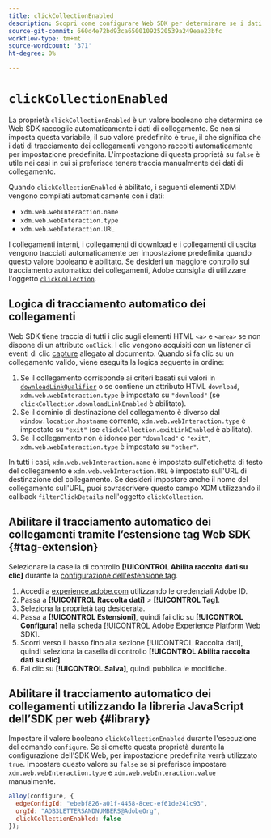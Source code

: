 ```yaml
---
title: clickCollectionEnabled
description: Scopri come configurare Web SDK per determinare se i dati dei clic di collegamento vengono raccolti automaticamente.
source-git-commit: 660d4e72bd93ca65001092520539a249eae23bfc
workflow-type: tm+mt
source-wordcount: '371'
ht-degree: 0%

---
```



# `clickCollectionEnabled`

La proprietà `clickCollectionEnabled` è un valore booleano che determina se Web SDK raccoglie automaticamente i dati di collegamento. Se non si imposta questa variabile, il suo valore predefinito è `true`, il che significa che i dati di tracciamento dei collegamenti vengono raccolti automaticamente per impostazione predefinita. L&#39;impostazione di questa proprietà su `false` è utile nei casi in cui si preferisce tenere traccia manualmente dei dati di collegamento.

Quando `clickCollectionEnabled` è abilitato, i seguenti elementi XDM vengono compilati automaticamente con i dati:

* `xdm.web.webInteraction.name`
* `xdm.web.webInteraction.type`
* `xdm.web.webInteraction.URL`

I collegamenti interni, i collegamenti di download e i collegamenti di uscita vengono tracciati automaticamente per impostazione predefinita quando questo valore booleano è abilitato. Se desideri un maggiore controllo sul tracciamento automatico dei collegamenti, Adobe consiglia di utilizzare l&#39;oggetto [`clickCollection`](clickcollection.md).

## Logica di tracciamento automatico dei collegamenti

Web SDK tiene traccia di tutti i clic sugli elementi HTML `<a>` e `<area>` se non dispone di un attributo `onClick`. I clic vengono acquisiti con un listener di eventi di clic [capture](https://www.w3.org/TR/uievents/#capture-phase) allegato al documento. Quando si fa clic su un collegamento valido, viene eseguita la logica seguente in ordine:

1. Se il collegamento corrisponde ai criteri basati sui valori in [`downloadLinkQualifier`](downloadlinkqualifier.md) o se contiene un attributo HTML `download`, `xdm.web.webInteraction.type` è impostato su `"download"` (se `clickCollection.downloadLinkEnabled` è abilitato).
1. Se il dominio di destinazione del collegamento è diverso dal `window.location.hostname` corrente, `xdm.web.webInteraction.type` è impostato su `"exit"` (se `clickCollection.exitLinkEnabled` è abilitato).
1. Se il collegamento non è idoneo per `"download"` o `"exit"`, `xdm.web.webInteraction.type` è impostato su `"other"`.

In tutti i casi, `xdm.web.webInteraction.name` è impostato sull&#39;etichetta di testo del collegamento e `xdm.web.webInteraction.URL` è impostato sull&#39;URL di destinazione del collegamento. Se desideri impostare anche il nome del collegamento sull&#39;URL, puoi sovrascrivere questo campo XDM utilizzando il callback `filterClickDetails` nell&#39;oggetto `clickCollection`.

## Abilitare il tracciamento automatico dei collegamenti tramite l’estensione tag Web SDK {#tag-extension}

Selezionare la casella di controllo **[!UICONTROL Abilita raccolta dati su clic]** durante la [configurazione dell&#39;estensione tag](/help/tags/extensions/client/web-sdk/web-sdk-extension-configuration.md).

1. Accedi a [experience.adobe.com](https://experience.adobe.com) utilizzando le credenziali Adobe ID.
1. Passa a **[!UICONTROL Raccolta dati]** > **[!UICONTROL Tag]**.
1. Seleziona la proprietà tag desiderata.
1. Passa a **[!UICONTROL Estensioni]**, quindi fai clic su **[!UICONTROL Configura]** nella scheda [!UICONTROL Adobe Experience Platform Web SDK].
1. Scorri verso il basso fino alla sezione [!UICONTROL Raccolta dati], quindi seleziona la casella di controllo **[!UICONTROL Abilita raccolta dati su clic]**.
1. Fai clic su **[!UICONTROL Salva]**, quindi pubblica le modifiche.

## Abilitare il tracciamento automatico dei collegamenti utilizzando la libreria JavaScript dell’SDK per web {#library}

Impostare il valore booleano `clickCollectionEnabled` durante l&#39;esecuzione del comando `configure`. Se si omette questa proprietà durante la configurazione dell&#39;SDK Web, per impostazione predefinita verrà utilizzato `true`. Impostare questo valore su `false` se si preferisce impostare `xdm.web.webInteraction.type` e `xdm.web.webInteraction.value` manualmente.

```js
alloy(configure, {
  edgeConfigId: "ebebf826-a01f-4458-8cec-ef61de241c93",
  orgId: "ADB3LETTERSANDNUMBERS@AdobeOrg",
  clickCollectionEnabled: false
});
```
